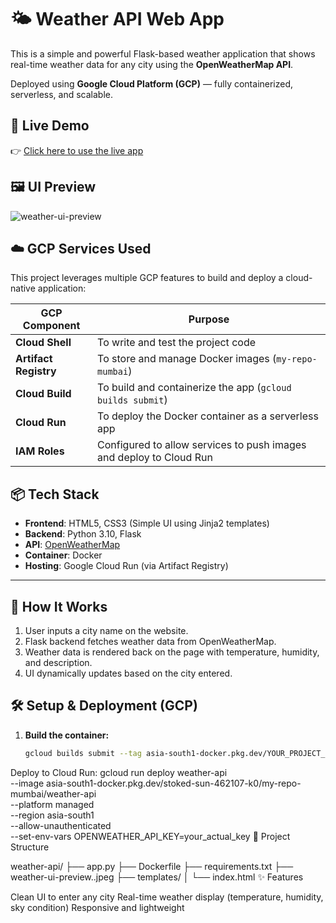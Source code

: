# 🌤️ Weather API Web App

This is a simple and powerful Flask-based weather application that shows real-time weather data for any city using the **OpenWeatherMap API**.

Deployed using **Google Cloud Platform (GCP)** — fully containerized, serverless, and scalable.


## 🔗 Live Demo

👉 [Click here to use the live app](https://weather-api-948214177660.asia-south1.run.app)


## 🖼️ UI Preview

![weather-ui-preview](https://github.com/user-attachments/assets/3a029be9-b1ca-4973-8da1-9a43f8ec645c)



## ☁️ GCP Services Used

This project leverages multiple GCP features to build and deploy a cloud-native application:

| GCP Component       | Purpose                                                                 |
|---------------------|-------------------------------------------------------------------------|
| **Cloud Shell**      | To write and test the project code                                     |
| **Artifact Registry**| To store and manage Docker images (`my-repo-mumbai`)                   |
| **Cloud Build**      | To build and containerize the app (`gcloud builds submit`)             |
| **Cloud Run**        | To deploy the Docker container as a serverless app                     |         |
| **IAM Roles**        | Configured to allow services to push images and deploy to Cloud Run    |


## 📦 Tech Stack

- **Frontend**: HTML5, CSS3 (Simple UI using Jinja2 templates)
- **Backend**: Python 3.10, Flask
- **API**: [OpenWeatherMap](https://openweathermap.org/)
- **Container**: Docker
- **Hosting**: Google Cloud Run (via Artifact Registry)

---

## 🚀 How It Works

1. User inputs a city name on the website.
2. Flask backend fetches weather data from OpenWeatherMap.
3. Weather data is rendered back on the page with temperature, humidity, and description.
4. UI dynamically updates based on the city entered.


## 🛠️ Setup & Deployment (GCP)

1. **Build the container:**
   ```bash
   gcloud builds submit --tag asia-south1-docker.pkg.dev/YOUR_PROJECT_ID/my-repo-mumbai/weather-api
Deploy to Cloud Run:
gcloud run deploy weather-api \
  --image asia-south1-docker.pkg.dev/stoked-sun-462107-k0/my-repo-mumbai/weather-api \
  --platform managed \
  --region asia-south1 \
  --allow-unauthenticated \
  --set-env-vars OPENWEATHER_API_KEY=your_actual_key
📁 Project Structure

weather-api/
├── app.py
├── Dockerfile
├── requirements.txt
├── weather-ui-preview..jpeg
├── templates/
│   └── index.html
✨ Features

Clean UI to enter any city
Real-time weather display (temperature, humidity, sky condition)
Responsive and lightweight





